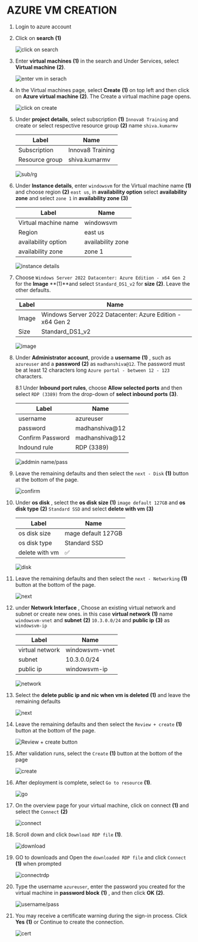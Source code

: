 # AZURE VM CREATION
1. Login to azure account
2. Click on **search** **(1)**
   
   ![click on search](image/1.png)

3. Enter **virtual machines** **(1)** in the search and Under Services, select **Virtual machine** **(2)**.

   ![enter vm in serach](image/2.png)

4. In the Virtual machines page, select **Create** **(1)** on top left  and then click on **Azure virtual machine** **(2)**. The Create a virtual machine page opens.

   ![click on create](image/3.png)

5. Under **project details**, select subscription **(1)** `Innova8 Training` and create or select respective resource group **(2)** name `shiva.kumarmv`

   |Label|Name|
   |---|---|
   |Subscription|Innova8 Training|
   |Resource group| shiva.kumarmv|

   ![sub/rg](image/4.png)


6. Under **Instance details**, enter `windowsvm` for the Virtual machine name **(1)** and choose region **(2)** `east us`, in **availability option** select **availability zone**  and select `zone 1` in  **availability zone** **(3)**
   
   |Label|Name|
   |---|---|
   |Virtual machine name|windowsvm|
   |Region|east us|
   |availability option|availability zone |
   |availability zone| zone 1|

   ![instance details](image/5.png)

7. Choose `Windows Server 2022 Datacenter: Azure Edition - x64 Gen 2` for the **Image** **(1)**and select `Standard_DS1_v2` for **size** **(2)**. Leave the other defaults.

   |Label|Name|
   |---|---|
   |Image|Windows Server 2022 Datacenter: Azure Edition - x64 Gen 2|
   |Size|Standard_DS1_v2|

   ![image](image/6.png)

8. Under **Administrator account**, provide a **username** **(1)** , such as `azureuser` and a **password** **(2)** as `madhanshiva@12`. The password must be at least 12 characters long `Azure portal - between 12 - 123` characters.

   8.1 Under **Inbound port rules**, choose **Allow selected ports** and then select `RDP (3389)` from the drop-down of **select inbound ports** **(3)**.

   |Label|Name|
   |---|---|
   |username|azureuser|
   |password|madhanshiva@12|
   |Confirm Password| madhanshiva@12|
   |Indound rule|RDP (3389)|

   ![addmin name/pass](image/7.png)

9. Leave the remaining defaults and then select the `next - Disk` **(1)** button at the bottom of the page.

   ![confirm](image/8.png)
   
10. Under **os disk** , select the **os disk size** **(1)** `image default 127GB` and **os disk type** **(2)** `Standard SSD` and select **delete with vm** **(3)**

    |Label|Name|
    |---|---|
    |os disk size|mage default 127GB|
    |os disk type|Standard SSD|
    |delete with vm| :white_check_mark:|__--
   
    ![disk](image/9.png)

11. Leave the remaining defaults and then select the `next - Networking` **(1)** button at the bottom of the page.

    ![next](image/10.png)

12. under **Network Interface** , Choose an existing virtual network and subnet or create new ones. in this case **virtual network** **(1)** name  `windowsvm-vnet` and **subnet** **(2)** `10.3.0.0/24` and **public ip** **(3)** as `windowsvm-ip`

    |Label|Name|
    |---|---|
    |virtual network|windowsvm-vnet|
    |subnet|10.3.0.0/24|
    |public ip|windowsvm-ip|
    
    ![network](image/11.png)

13. Select the **delete public ip and nic when vm is deleted** **(1)** and leave the remaining defaults

    ![next](image/12.png)

14. Leave the remaining defaults and then select the `Review + create` **(1)** button at the bottom of the page.

    ![Review + create button](image/13.png)

15. After validation runs, select the `Create` **(1)** button at the bottom of the page

    ![create](image/14.png)

16. After deployment is complete, select `Go to resource` **(1)**.

    ![go](image/15.png)

17. On the overview page for your virtual machine, click on connect **(1)** and  select the `Connect` **(2)**
    

    ![connect](image/16.png)

18. Scroll down and click `Download RDP file` **(1)**.

    ![download](image/17.png)

19. GO to downloads and Open the `downloaded RDP file` and click `Connect` **(1)** when prompted

    ![connectrdp](images/16.jpg)

20.  Type the username `azureuser`, enter the password you created for the virtual machine in **password block** **(1)** , and then click **OK** **(2)**.

     ![username/pass](images/17.jpg)

27. You may receive a certificate warning during the sign-in process. Click **Yes** **(1)** or Continue to create the connection.

    ![cert](images/18.jpg)
    



